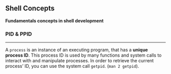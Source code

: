 ## Shell Concepts

**Fundamentals concepts in shell development**

### PID &  PPID

---
 A `process` is an instance of an executing program, that has a **unique process ID**. This process ID is used by many functions and system calls to interact with and manipulate processes. In order to retrieve the current process’ ID, you can use the system call `getpid`. (`man 2 getpid`).
